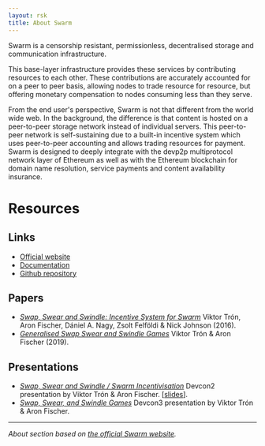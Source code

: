 ```yaml
---
layout: rsk
title: About Swarm
---
```


Swarm is a censorship resistant, permissionless, decentralised storage and communication infrastructure.

This base-layer infrastructure provides these services by contributing resources to each other. These contributions are accurately accounted for on a peer to peer basis, allowing nodes to trade resource for resource, but offering monetary compensation to nodes consuming less than they serve.

From the end user's perspective, Swarm is not that different from the world wide web. In the background, the difference is that content is hosted on a peer-to-peer storage network instead of individual servers. This peer-to-peer network is self-sustaining due to a built-in incentive system which uses peer-to-peer accounting and allows trading resources for payment. Swarm is designed to deeply integrate with the devp2p multiprotocol network layer of Ethereum as well as with the Ethereum blockchain for domain name resolution, service payments and content availability insurance.

# Resources

## Links
- [Official website](https://swarm.ethereum.org/)
- [Documentation](https://swarm-guide.readthedocs.io/en/latest/)
- [Github repository](https://github.com/ethersphere/swarm)

## Papers
- [_Swap, Swear and Swindle: Incentive System for Swarm_](https://swarm-gateways.net/bzz:/theswarm.eth/ethersphere/orange-papers/1)
Viktor Trón, Aron Fischer, Dániel A. Nagy, Zsolt Felföldi & Nick Johnson (2016).
- [_Generalised Swap Swear and Swindle Games_](https://www.overleaf.com/read/yszmsdqyqbvc)
Viktor Trón & Aron Fischer (2019).

## Presentations
- [_Swap, Swear and Swindle / Swarm Incentivisation_](https://www.youtube.com/watch?v=DZbhjnhP5g4)
Devcon2 presentation by Viktor Trón & Aron Fischer. [[slides](https://ethersphere.github.io/swarm-home/talks/devcon2/sw%5E3/sw%5E3-slides.pdf)].
- [_Swap, Swear, and Swindle Games_](https://www.youtube.com/watch?v=9Cgyhsjsfbg)
Devcon3 presentation by Viktor Trón & Aron Fischer.

------

_About section based on [the official Swarm website](https://swarm.ethereum.org/)._
